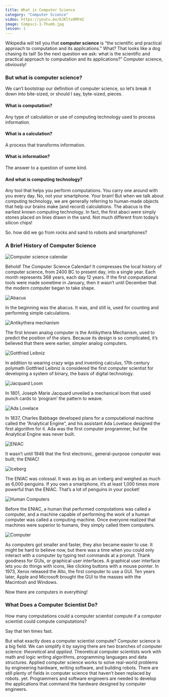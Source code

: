 ```yaml
---
title: What is Computer Science
category: "Computer Science"
video: https://youtu.be/bJKltx0MFmI
image: Compsci-1-Thumb.jpg
lesson: 1
---
```


Wikipedia will tell you that **computer science** is “the scientific and practical approach to computation and its applications.” What? That looks like a dog chasing its tail! So the next question we ask: what is the scientific and practical approach to computation and its applications?” Computer science, obviously!

### But what is computer science?

We can’t bootstrap our definition of computer science, so let’s break it down into bite-sized, or should I say, byte-sized, pieces.

#### What is computation?

Any type of calculation or use of computing technology used to process information.

#### What is a calculation?

A process that transforms information.

#### What is information?

The answer to a question of some kind.

#### And what is computing technology?

Any tool that helps you perform computations. You carry one around with you every day. No, not your smartphone. Your brain! But when we talk about computing technology, we are generally referring to human-made objects that help our brains make (and record) calculations. The abacus is the earliest known computing technology. In fact, the first abaci were simply stones placed on lines drawn in the sand. Not much different from today’s silicon chips!

So. how did we go from rocks and sand to robots and smartphones?

### A Brief History of Computer Science

![Computer science calendar](./image--010.png)

Behold! The Computer Science Calendar! It compresses the local history of computer science, from 2400 BC to present day, into a single year. Each month represents 368 years, each day 12 years. If the first computational tools were made sometime in January, then it wasn’t until December that the modern computer began to take shape.

![Abacus](./image--011.png)

In the beginning was the abacus. It was, and still is, used for counting and performing simple calculations.

![Antikythera mechanism](./image--013.png)

The first known analog computer is the Antikythera Mechanism, used to predict the position of the stars. Because its design is so complicated, it’s believed that there were earlier, simpler analog computers.

![Gottfried Leibniz](./image--014.jpg)

In addition to wearing crazy wigs and inventing calculus, 17th century polymath Gottfried Leibniz is considered the first computer scientist for developing a system of binary, the basis of digital technology.

![Jacquard Loom](./image--015.png)

In 1801, Joseph Marie Jacquard unveiled a mechanical loom that used punch cards to ‘program’ the pattern to weave.

![Ada Lovelace](./image--017.png)

In 1837, Charles Babbage developed plans for a computational machine called the “Analytical Engine”, and his assistant Ada Lovelace designed the first algorithm for it. Ada was the first computer programmer, but the Analytical Engine was never built.

![ENIAC](./image--018.jpg)

It wasn’t until 1946 that the first electronic, general-purpose computer was built; the ENIAC!

![Iceberg](./image--019.jpg)

The ENIAC was colossal. It was as big as an iceberg and weighed as much as 6,000 penguins. If you own a smartphone, it’s at least 1,000 times more powerful than the ENIAC. That’s a lot of penguins in your pocket!

![Human Computers](./image--021.jpg)

Before the ENIAC, a human that performed computations was called a computer, and a machine capable of performing the work of a human computer was called a computing machine. Once everyone realized that machines were superior to humans, they simply called them computers.

![Computer](./image--022.png)

As computers got smaller and faster, they also became easier to use. It might be hard to believe now, but there was a time when you could only interact with a computer by typing text commands at a prompt. Thank goodness for GUIs, or graphical user interfaces. A graphical user interface lets you do things with icons, like clicking buttons with a mouse pointer. In 1973, Xerox released the Alto, the first computer to use a GUI. Ten years later, Apple and Microsoft brought the GUI to the masses with the Macintosh and Windows.

Now there are computers in everything!

### What Does a Computer Scientist Do?

How many computations could a computer scientist compute if a computer scientist could compute computations?

Say that ten times fast.

But what exactly does a computer scientist compute? Computer science is a big field. We can simplify it by saying there are two branches of computer science: _theoretical_ and _applied_. Theoretical computer scientists work with math and logic writing algorithms, programming languages and data structures. Applied computer science works to solve real-world problems by engineering hardware, writing software, and building robots. There are still plenty of fields in computer science that haven’t been replaced by robots. yet. Programmers and software engineers are needed to develop the applications that command the hardware designed by computer engineers.
